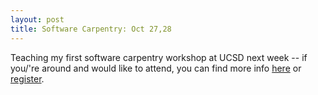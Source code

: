 ```yaml
---
layout: post
title: Software Carpentry: Oct 27,28
---
```


Teaching my first software carpentry workshop at UCSD next week -- if you/'re around and would like to attend, you can find more info [here](http://scicomp.sdsc.edu/2015-10-27-ucsd/) or [register](https://www.regonline.com/Register/Checkin.aspx?EventID=1769832).

